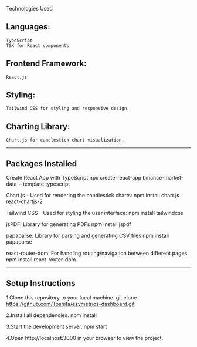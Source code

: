 Technologies Used

## Languages:
    TypeScript
    TSX for React components

## Frontend Framework:
    React.js

## Styling:
    Tailwind CSS for styling and responsive design.

## Charting Library:
    Chart.js for candlestick chart visualization.

---------------------------------------------------------------

## Packages Installed

Create React App with TypeScript
    npx create-react-app binance-market-data --template typescript

Chart.js - Used for rendering the candlestick charts:
    npm install chart.js react-chartjs-2

Tailwind CSS - Used for styling the user interface:
    npm install tailwindcss

jsPDF: Library for generating PDFs
    npm install jspdf

papaparse: Library for parsing and generating CSV files
    npm install papaparse

react-router-dom: For handling routing/navigation between different pages.
    npm install react-router-dom

--------------------------------------------------------------------------------------

## Setup Instructions

1.Clone this repository to your local machine.
    git clone https://github.com/Toshifa/ezymetrics-dashboard.git

2.Install all dependencies.
    npm install

3.Start the development server.
    npm start
    
4.Open http://localhost:3000 in your browser to view the project.
